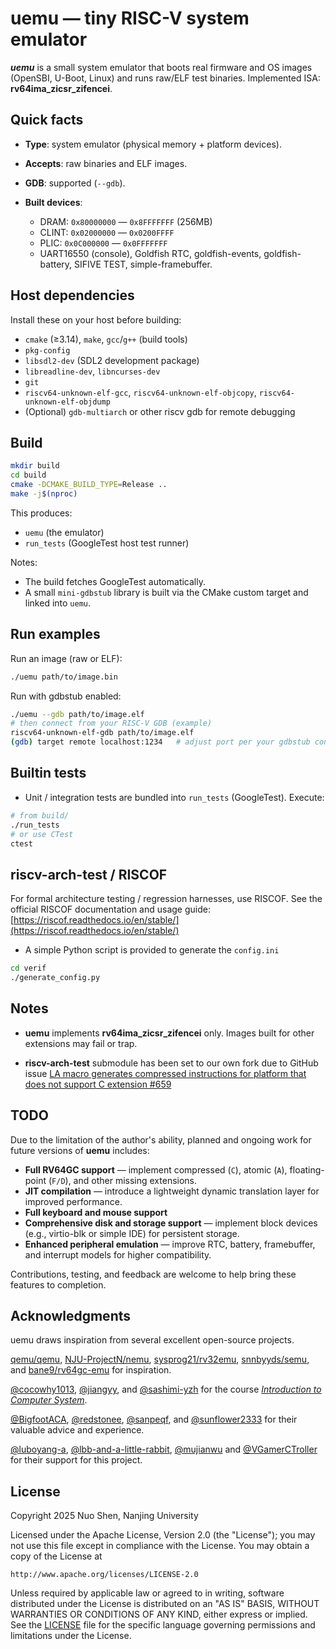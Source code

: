 # uemu — tiny RISC-V system emulator

***uemu*** is a small system emulator that boots real firmware and OS images (OpenSBI, U-Boot, Linux) and runs raw/ELF test binaries. Implemented ISA: **rv64ima_zicsr_zifencei**.

## Quick facts

* **Type**: system emulator (physical memory + platform devices).
* **Accepts**: raw binaries and ELF images.
* **GDB**: supported (`--gdb`).
* **Built devices**:

  * DRAM: `0x80000000` — `0x8FFFFFFF` (256MB)
  * CLINT: `0x02000000` — `0x0200FFFF`
  * PLIC: `0x0C000000` — `0x0FFFFFFF`
  * UART16550 (console), Goldfish RTC, goldfish-events, goldfish-battery, SIFIVE TEST, simple-framebuffer.

## Host dependencies

Install these on your host before building:

* `cmake` (≥3.14), `make`, `gcc`/`g++` (build tools)
* `pkg-config`
* `libsdl2-dev` (SDL2 development package)
* `libreadline-dev`, `libncurses-dev`
* `git`
* `riscv64-unknown-elf-gcc`, `riscv64-unknown-elf-objcopy`, `riscv64-unknown-elf-objdump`
* (Optional) `gdb-multiarch` or other riscv gdb for remote debugging

## Build

```bash
mkdir build
cd build
cmake -DCMAKE_BUILD_TYPE=Release ..
make -j$(nproc)
```

This produces:

* `uemu` (the emulator)
* `run_tests` (GoogleTest host test runner)

Notes:

* The build fetches GoogleTest automatically.
* A small `mini-gdbstub` library is built via the CMake custom target and linked into `uemu`.

## Run examples

Run an image (raw or ELF):

```bash
./uemu path/to/image.bin
```

Run with gdbstub enabled:

```bash
./uemu --gdb path/to/image.elf
# then connect from your RISC-V GDB (example)
riscv64-unknown-elf-gdb path/to/image.elf
(gdb) target remote localhost:1234   # adjust port per your gdbstub config
```

## Builtin tests

* Unit / integration tests are bundled into `run_tests` (GoogleTest). Execute:

```bash
# from build/
./run_tests
# or use CTest
ctest
```

## riscv-arch-test / RISCOF

For formal architecture testing / regression harnesses, use RISCOF. See the official RISCOF documentation and usage guide:
[https://riscof.readthedocs.io/en/stable/](https://riscof.readthedocs.io/en/stable/)

* A simple Python script is provided to generate the `config.ini`
```bash
cd verif
./generate_config.py
```

## Notes

* **uemu** implements **rv64ima_zicsr_zifencei** only. Images built for other extensions may fail or trap.

* **riscv-arch-test** submodule has been set to our own fork due to GitHub issue [LA macro generates compressed instructions for platform that does not support C extension #659](https://github.com/riscv-non-isa/riscv-arch-test/issues/659)

## TODO

Due to the limitation of the author's ability, 
planned and ongoing work for future versions of **uemu** includes:

* **Full RV64GC support** — implement compressed (`C`), atomic (`A`), floating-point (`F/D`), and other missing extensions.
* **JIT compilation** — introduce a lightweight dynamic translation layer for improved performance.
* **Full keyboard and mouse support**
* **Comprehensive disk and storage support** — implement block devices (e.g., virtio-blk or simple IDE) for persistent storage.
* **Enhanced peripheral emulation** — improve RTC, battery, framebuffer, and interrupt models for higher compatibility.

Contributions, testing, and feedback are welcome to help bring these features to completion.

## Acknowledgments

uemu draws inspiration from several excellent open-source projects.

[qemu/qemu](https://github.com/qemu/qemu), [NJU-ProjectN/nemu](https://github.com/NJU-ProjectN/nemu), [sysprog21/rv32emu](https://github.com/sysprog21/rv32emu), [snnbyyds/semu](https://github.com/snnbyyds/semu), and [bane9/rv64gc-emu](https://github.com/bane9/rv64gc-emu) for inspiration.

[@cocowhy1013](https://github.com/cocowhy1013), [@jiangyy](https://github.com/jiangyy), and [@sashimi-yzh](https://github.com/sashimi-yzh) for the course [*Introduction to Computer System*](https://nju-projectn.github.io/ics-pa-gitbook/).

[@BigfootACA](https://github.com/BigfootACA), [@redstonee](https://github.com/redstonee), [@sanpeqf](https://github.com/sanpeqf), and [@sunflower2333](https://github.com/sunflower2333) for their valuable advice and experience.

[@luboyang-a](https://github.com/luboyang-a), [@lbb-and-a-little-rabbit](https://github.com/lbb-and-a-little-rabbit), [@mujianwu](https://github.com/mujianwu) and [@VGamerCTroller](https://github.com/VGamerCTroller) for their support for this project.


## License

Copyright 2025 Nuo Shen, Nanjing University

Licensed under the Apache License, Version 2.0 (the "License"); you may not use this file except in compliance with the License. You may obtain a copy of the License at

    http://www.apache.org/licenses/LICENSE-2.0

Unless required by applicable law or agreed to in writing, software distributed under the License is distributed on an "AS IS" BASIS, WITHOUT WARRANTIES OR CONDITIONS OF ANY KIND, either express or implied. See the [LICENSE](LICENSE) file for the specific language governing permissions and limitations under the License.

